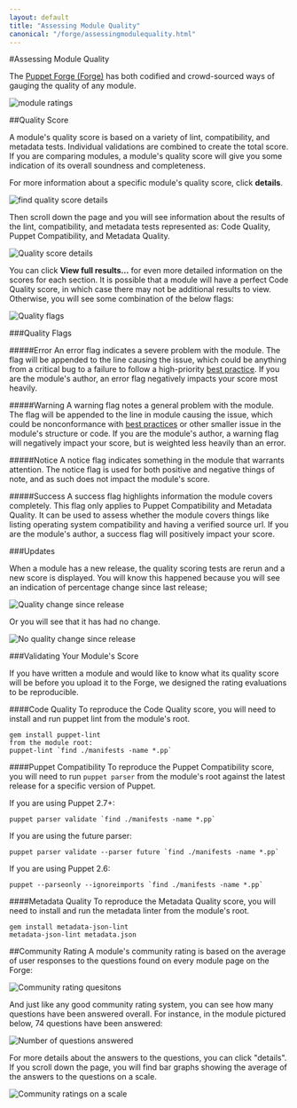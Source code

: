 ```yaml
---
layout: default
title: "Assessing Module Quality"
canonical: "/forge/assessingmodulequality.html"
---
```


[forge]: https://forge.puppetlabs.com
[styleguide]: https://docs.puppetlabs.com/guides/style_guide.html
[modulequality]: ./images/modulequality.png
[details]: ./images/details.png
[qualityscoredetail]: ./images/qualityscoredetail.png
[qualityflags]: ./images/qualityflags.png
[releasechange]: ./images/releasechange.png
[noreleasechange]: ./images/noreleasechange.png
[communityquestions]: ./images/communityquestions.png
[questionsanswered]: ./images/questionsanswered.png
[communityratingscale]: ./images/communityratingscale.png

#Assessing Module Quality

The [Puppet Forge (Forge)](forge) has both codified and crowd-sourced ways of gauging the quality of any module.

![module ratings][modulequality]

##Quality Score

A module's quality score is based on a variety of lint, compatibility, and metadata tests. Individual validations are combined to create the total score. If you are comparing modules, a module's quality score will give you some indication of its overall soundness and completeness.

For more information about a specific module's quality score, click **details**.

![find quality score details][details]

Then scroll down the page and you will see information about the results of the lint, compatibility, and metadata tests represented as: Code Quality, Puppet Compatibility, and Metadata Quality.

![Quality score details][qualityscoredetail]

You can click **View full results...** for even more detailed information on the scores for each section. It is possible that a module will have a perfect Code Quality score, in which case there may not be additional results to view. Otherwise, you will see some combination of the below flags: 

![Quality flags][qualityflags]

###Quality Flags

#####Error
An error flag indicates a severe problem with the module. The flag will be appended to the line causing the issue, which could be anything from a critical bug to a failure to follow a high-priority [best practice](styleguide). If you are the module's author, an error flag negatively impacts your score most heavily. 

#####Warning
A warning flag notes a general problem with the module. The flag will be appended to the line in module causing the issue, which could be nonconformance with [best practices](styleguide) or other smaller issue in the module's structure or code. If you are the module's author, a warning flag will negatively impact your score, but is weighted less heavily than an error. 

#####Notice
A notice flag indicates something in the module that warrants attention. The notice flag is used for both positive and negative things of note, and as such does not impact the module's score.

#####Success
A success flag highlights information the module covers completely. This flag only applies to Puppet Compatibility and Metadata Quality. It can be used to assess whether the module covers things like listing operating system compatibility and having a verified source url. If you are the module's author, a success flag will positively impact your score.

###Updates

When a module has a new release, the quality scoring tests are rerun and a new score is displayed. You will know this happened because you will see an indication of percentage change since last release;

![Quality change since release][releasechange]

Or you will see that it has had no change.

![No quality change since release][noreleasechange]

###Validating Your Module's Score

If you have written a module and would like to know what its quality score will be before you upload it to the Forge, we designed the rating evaluations to be reproducible. 

####Code Quality
To reproduce the Code Quality score, you will need to install and run puppet lint from the module's root.

~~~
gem install puppet-lint
from the module root:
puppet-lint `find ./manifests -name *.pp`
~~~

####Puppet Compatibility
To reproduce the Puppet Compatibility score, you will need to run `puppet parser` from the module's root against the latest release for a specific version of Puppet. 

If you are using Puppet 2.7+:

~~~
puppet parser validate `find ./manifests -name *.pp`
~~~

If you are using the future parser:

~~~
puppet parser validate --parser future `find ./manifests -name *.pp`
~~~

If you are using Puppet 2.6:

~~~
puppet --parseonly --ignoreimports `find ./manifests -name *.pp`
~~~

####Metadata Quality
To reproduce the Metadata Quality score, you will need to install and run the metadata linter from the module's root.

~~~
gem install metadata-json-lint
metadata-json-lint metadata.json
~~~

##Community Rating
A module's community rating is based on the average of user responses to the questions found on every module page on the Forge:

![Community rating quesitons][communityquestions]

And just like any good community rating system, you can see how many questions have been answered overall. For instance, in the module pictured below, 74 questions have been answered:

![Number of questions answered][questionsanswered]

For more details about the answers to the questions, you can click "details". If you scroll down the page, you will find bar graphs showing the average of the answers to the questions on a scale.

![Community ratings on a scale][communityratingscale]